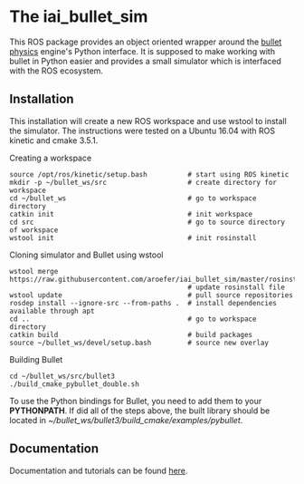 The iai_bullet_sim
==================

This ROS package provides an object oriented wrapper around the [bullet physics](http://bulletphysics.org) engine's Python interface. It is supposed to make working with bullet in Python easier and provides a small simulator which is interfaced with the ROS ecosystem.


Installation
------------
This installation will create a new ROS workspace and use wstool to install the simulator. The instructions were tested on a Ubuntu 16.04 with ROS kinetic and cmake 3.5.1.

Creating a workspace
```
source /opt/ros/kinetic/setup.bash          # start using ROS kinetic
mkdir -p ~/bullet_ws/src                    # create directory for workspace
cd ~/bullet_ws                              # go to workspace directory
catkin init                                 # init workspace
cd src                                      # go to source directory of workspace
wstool init                                 # init rosinstall
```

Cloning simulator and Bullet using wstool
```
wstool merge https://raw.githubusercontent.com/aroefer/iai_bullet_sim/master/rosinstall/catkin.rosinstall
                                            # update rosinstall file
wstool update                               # pull source repositories
rosdep install --ignore-src --from-paths .  # install dependencies available through apt
cd ..                                       # go to workspace directory
catkin build                                # build packages
source ~/bullet_ws/devel/setup.bash         # source new overlay
```

Building Bullet
```
cd ~/bullet_ws/src/bullet3
./build_cmake_pybullet_double.sh
```

To use the Python bindings for Bullet, you need to add them to your **PYTHONPATH**. If did all of the steps above, the built library should be located in *~/bullet_ws/bullet3/build_cmake/examples/pybullet*.

Documentation
-------------
Documentation and tutorials can be found [here](https://aroefer.github.io/iai_bullet_sim/).
